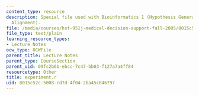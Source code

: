 ```yaml
---
content_type: resource
description: Special file used with Bioinformatics 1 (Hypothesis Generation, Sequence
  Alignment).
file: /media/courses/hst-951j-medical-decision-support-fall-2005/8015c52c5008cd7d4f042ba45c846797_experiment.r
file_type: text/plain
learning_resource_types:
- Lecture Notes
ocw_type: OCWFile
parent_title: Lecture Notes
parent_type: CourseSection
parent_uid: 09fc2b6b-ebcc-7c47-bb03-f127a7a4ff84
resourcetype: Other
title: experiment.r
uid: 8015c52c-5008-cd7d-4f04-2ba45c846797
---
```

